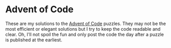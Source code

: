# Advent of Code

These are my solutions to the [Advent of Code](https://adventofcode.com/) puzzles. They may not be the most efficient or elegant solutions but I try to keep the code readable and clear. Oh, I'll not spoil the fun and only post the code the day after a puzzle is published at the earliest.
